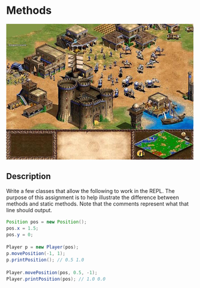 # Methods

![screenshot](screenshot.jpg)

## Description

Write a few classes that allow the following to work in the REPL. The purpose of this assignment is to help illustrate the difference between methods and static methods. Note that the comments represent what that line should output.

```java
Position pos = new Position();
pos.x = 1.5;
pos.y = 0;

Player p = new Player(pos);
p.movePosition(-1, 1);
p.printPosition(); // 0.5 1.0

Player.movePosition(pos, 0.5, -1);
Player.printPosition(pos); // 1.0 0.0
```
